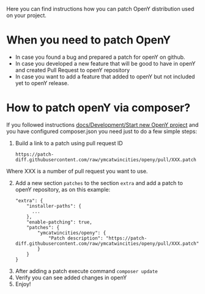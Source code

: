 Here you can find instructions how you can patch OpenY distribution used on 
your project.

# When you need to patch OpenY
- In case you found a bug and prepared a patch for openY on github.
- In case you developed a new feature that will be good to have in openY and 
created Pull Request to openY repository
- In case you want to add a feature that added to openY but not included yet to 
openY release.

# How to patch openY via composer?

If you followed instructions [docs/Development/Start new OpenY project](https://github.com/ymcatwincities/openy/blob/8.x-1.x/docs/Development/Start%20new%20OpenY%20project.md)
and you have configured composer.json you need just to do a few simple steps:
1. Build a link to a patch using pull request ID
    ```
    https://patch-diff.githubusercontent.com/raw/ymcatwincities/openy/pull/XXX.patch
    ```
Where XXX is a number of pull request you want to use. 

2. Add a new section `patches` to the section `extra` and add a patch to openY 
repository, as on this example:
    ```
    "extra": {
        "installer-paths": {
          ...
        },
        "enable-patching": true,
        "patches": {
            "ymcatwincities/openy": {
                "Patch description": "https://patch-diff.githubusercontent.com/raw/ymcatwincities/openy/pull/XXX.patch"
            }
        }
    }
    ```
3. After adding a patch execute command `composer update`
4. Verify you can see added changes in openY
5. Enjoy!
